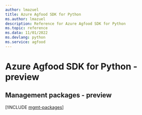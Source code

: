 ```yaml
---
author: lmazuel
title: Azure Agfood SDK for Python
ms.author: lmazuel
description: Reference for Azure Agfood SDK for Python
ms.topic: reference
ms.data: 11/01/2022
ms.devlang: python
ms.service: agfood
---
```

# Azure Agfood SDK for Python - preview

## Management packages - preview
[!INCLUDE [mgmt-packages](agfood-mgmt-index.md)]